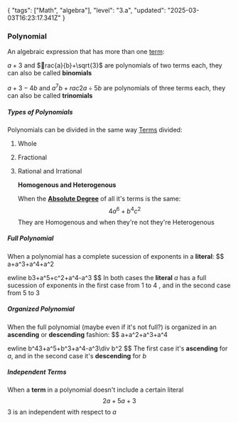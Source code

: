 {
  "tags": ["Math", "algebra"],
  "level": "3.a",
  "updated": "2025-03-03T16:23:17.341Z"
}



### Polynomial

An algebraic expression that has more than one [term](<Algebraic Term.md>):

$a+3$  and  $rac{a}{b}+\sqrt{3}$ are polynomials of two terms each, they can also be called **binomials** 

$a+3-4b$  and  $a^7b+rac{2}{a}\div5b$ are polynomials of three terms each, they can also be called **trinomials** 



##### Types of Polynomials

Polynomials can be divided in the same way [Terms](<Algebraic Term.md>) divided:

1. Whole

2. Fractional

3. Rational and Irrational

   **Homogenous and Heterogenous**

   When the [**Absolute Degree**](<Algebraic Term.md>) of all it's terms is the same:
   $$
   4a^6 +b^4c^2
   $$
   They are Homogenous and when they're not they're Heterogenous

   

##### Full Polynomial

When a polynomial has a complete sucession of exponents in a **literal**:
$$
a+a^3+a^4+a^2

ewline
b3+a^5+c^2+a^4-a^3
$$
In both cases the **literal** $a$ has a full sucession of exponents in the first case from $1$ to $4$ , and in the second case from $5$ to $3$



##### Organized Polynomial

When the full polynomial (maybe even if it's not full?) is organized in an **ascending** or **descending** fashion:
$$
a+a^2+a^3+a^4

ewline
b^43+a^5+b^3+a^4-a^3\div b^2
$$
The first case it's **ascending** for $a$, and in the second case it's **descending** for $b$ 



##### Independent Terms

When a **term** in a polynomial doesn't include a certain literal 
$$
2a+5a+3
$$
$3$ is an independent with respect to $a$
